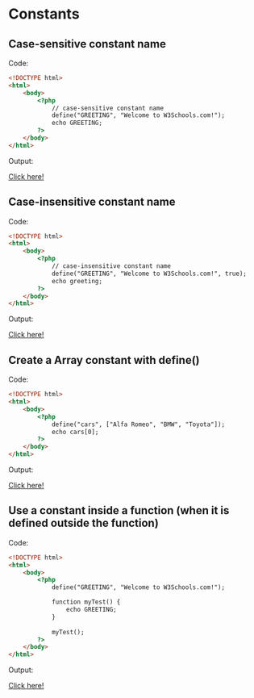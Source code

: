 # Constants

## Case-sensitive constant name

Code: 

```html
<!DOCTYPE html>
<html>
    <body>
        <?php
            // case-sensitive constant name
            define("GREETING", "Welcome to W3Schools.com!");
            echo GREETING;
        ?> 
    </body>
</html>
```

Output:

[Click here!](https://www.w3schools.com/php/phptryit.asp?filename=tryphp_constant1)

## Case-insensitive constant name

Code: 

```html
<!DOCTYPE html>
<html>
    <body>
        <?php
            // case-insensitive constant name
            define("GREETING", "Welcome to W3Schools.com!", true);
            echo greeting;
        ?> 
    </body>
</html>
```

Output:

[Click here!](https://www.w3schools.com/php/phptryit.asp?filename=tryphp_constant2)

## Create a Array constant with define()

Code: 

```html
<!DOCTYPE html>
<html>
    <body>
        <?php
            define("cars", ["Alfa Romeo", "BMW", "Toyota"]);
            echo cars[0];
        ?> 
    </body>
</html>
```

Output:

[Click here!](https://www.w3schools.com/php/phptryit.asp?filename=tryphp_constant_array)

## Use a constant inside a function (when it is defined outside the function)

Code: 

```html
<!DOCTYPE html>
<html>
    <body>
        <?php
            define("GREETING", "Welcome to W3Schools.com!");

            function myTest() {
                echo GREETING;
            }
            
            myTest();
        ?> 
    </body>
</html>
```

Output:

[Click here!](https://www.w3schools.com/php/phptryit.asp?filename=tryphp_constant3)